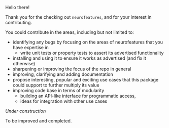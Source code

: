 Hello there! 

Thank you for the checking out `neurofeatures`, and for your interest in contributing. 

You could contribute in the areas, including but not limited to:
 * identifying any bugs by focusing on the areas of neurofeatures that you have expertise in 
    * write unit tests or property tests to assert its advertised functionality
 * installing and using it to ensure it works as advertised (and fix it otherwise)
 * sharpening or improving the focus of the repo in general
 * improving, clarifying and adding documentation
 * propose interesting, popular and exciting use cases that this package could support to further multiply its value
 * improving code base in terms of modularity
   * building an API-like interface for programmatic access, 
   * ideas for integration with other use cases
 
 
 *Under construction*
 
 
 To be improved and completed.
